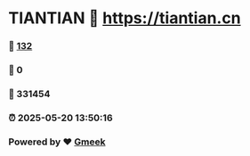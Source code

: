 # TIANTIAN :link: https://tiantian.cn 
### :page_facing_up: [132](https://tiantian.cn/tag.html) 
### :speech_balloon: 0 
### :hibiscus: 331454 
### :alarm_clock: 2025-05-20 13:50:16 
### Powered by :heart: [Gmeek](https://github.com/Meekdai/Gmeek)
